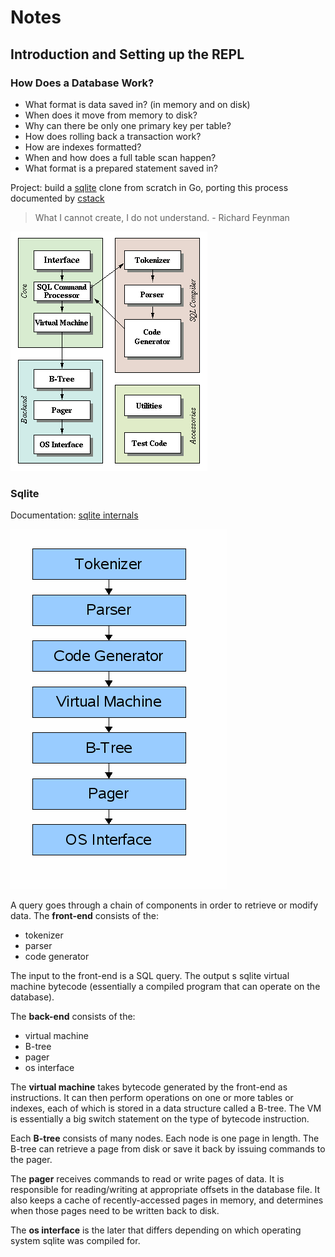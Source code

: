 # Notes

## Introduction and Setting up the REPL

### How Does a Database Work?

- What format is data saved in? (in memory and on disk)
- When does it move from memory to disk?
- Why can there be only one primary key per table?
- How does rolling back a transaction work?
- How are indexes formatted?
- When and how does a full table scan happen?
- What format is a prepared statement saved in?

Project: build a [sqlite](https://www.sqlite.org/arch.html) clone from scratch in Go, porting this process documented by [cstack](https://cstack.github.io/db_tutorial/)

> What I cannot create, I do not understand. - Richard Feynman

![](assets/arch2.gif)

### Sqlite

Documentation: [sqlite internals](https://www.sqlite.org/arch.html)

![](assets/arch1.gif)

A query goes through a chain of components in order to retrieve or modify data. The **front-end** consists of the:

- tokenizer
- parser
- code generator

The input to the front-end is a SQL query. The output s sqlite virtual machine bytecode (essentially a compiled program that can operate on the database).

The **back-end** consists of the:

- virtual machine
- B-tree
- pager
- os interface

The **virtual machine** takes bytecode generated by the front-end as instructions. It can then perform operations on one or more tables or indexes, each of which is stored in a data structure called a B-tree. The VM is essentially a big switch statement on the type of bytecode instruction.

Each **B-tree** consists of many nodes. Each node is one page in length. The B-tree can retrieve a page from disk or save it back by issuing commands to the pager.

The **pager** receives commands to read or write pages of data. It is responsible for reading/writing at appropriate offsets in the database file. It also keeps a cache of recently-accessed pages in memory, and determines when those pages need to be written back to disk.

The **os interface** is the later that differs depending on which operating system sqlite was compiled for.
